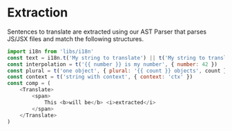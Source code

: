 # Extraction

Sentences to translate are extracted using our AST Parser that parses JS/JSX
files and match the following structures.

```javascript
import i18n from 'libs/i18n'
const text = i18n.t('My string to translate') || t('My string to translate when using the HOC translate()')
const interpolation = t('{{ number }} is my number', { number: 42 })
const plural = t('one object', { plural: '{{ count }} objects', count })
const context = t('string with context', { context: 'ctx' })
const comp = (
	<Translate>
		<span>
			This <b>will be</b> <i>extracted</i>
		</span>
	</Translate>
)
```
